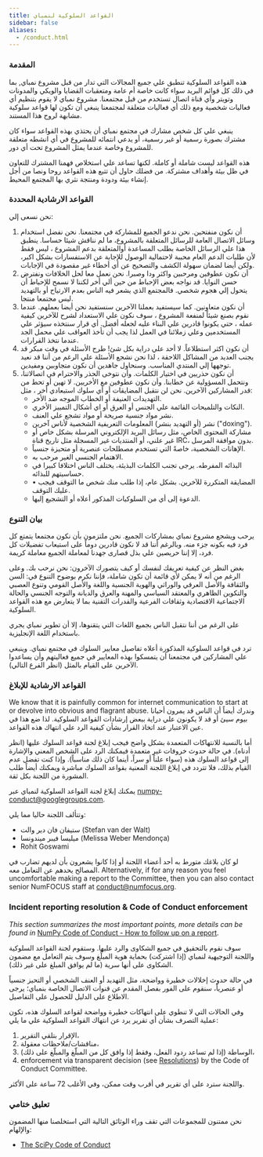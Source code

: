 ```yaml
---
title: القواعد السلوكية لنمباي
sidebar: false
aliases:
  - /conduct.html
---
```


### المقدمة

هذه القواعد السلوكية تنطبق علي جميع المجالات التي تدار من قبل مشروع نمباي, بما في ذلك كل قوائم البريد سواء كانت خاصة أم عامة ومتعقبات القضايا والويكي والمدونات وتويتر وأي قناة اتصال تستخدم من قبل مجتمعنا. مشروع نمباي لا يقوم بتنظيم أي فعاليات شخصية ومع ذلك أي فعاليات متعلقة لمجتمعنا ينبغي أن تكون لها قواعد سلوكية مشابهة لروح هذا المستند.

ينبغي علي كل شخص مشارك في مجتمع نمباي أن يحتذي بهذه القواعد سواء كان مشترك بصورة رسمية أو غير رسمية، أو يدعي انتمائه للمشروع في أي انشطه متعلقة للمشروع وخاصة عندما يمثل المشروع تحت أي دور.

هذه القواعد ليست شاملة أو كاملة. لكنها تساعد علي استخلاص فهمنا المشترك للتعاون في ظل بيئة وأهداف مشتركة. من فضلك حاول أن تتبع هذه القواعد روحا ونصا من أجل إنشاء بيئة ودودة ومنتجة نثري بها المجتمع المحيط.

### القواعد الارشادية المحددة

نحن نسعى إلي:

1. أن نكون منفتحين. نحن ندعو الجميع للمشاركة في مجتمعنا. نحن نفضل استخدام وسائل الاتصال العامة للرسائل المتعلقة بالمشروع، ما لم نناقش شيئا حساسا. ينطبق هذا علي الرسائل الخاصة بطلب المساعدة أوالمتعلقة بدعم المشروع ، ليس فقط ﻷن طلبات الدعم العام محببة لاحتمالية الوصول للإجابة عن الاستفسارات بشكل اكبر، ولكن أيضا لضمان سهولة الكشف والتصحيح عن أي أخطاء غير مقصودة في الإجابات.
2. أن نكون عطوفين ومرحبين واكثر ودا وصبرا. نحن نعمل معا لحل الخلافات ونفترض حسن النوايا. قد نواجه بعض الإحباط من حين ألي أخر لكننا لا نسمح للإحباط أن يتحول إلي هجوم شخصي. فالمجتمع الذي يشعر فيه الناس بعدم الارتياح أو بالتهديد ليس مجتمعا منتجا.
3. أن نكون متعاونين. كما سيستفيد بعملنا الآخرين سنستفيد نحن أيضا بعملهم. عندما نقوم بصنع شيئاً لمنفعة المشروع ، سوف نكون علي الاستعداد لشرح للآخرين كيفية عمله ، حتي يكونوا قادرين علي البناء عليه لجعله أفضل. أي قرار سنتخذه سيؤثر علي المستخدمين وعلي زملائنا في العمل لذا يجب أن تأخذ العواقب علي محمل الجد عندما نتخذ القرارات.
4. أن نكون اكثر استطلاعاً. لا أحد علي دراية بكل شئ! طرح الأسئلة في وقت مبكر قد يجنب العديد من المشاكل اللاحقة ، لذا نحن نشجع الأسئلة علي الرغم من أننا قد نعيد توجهها إلي المنتدي المناسب. وسنحاول جاهدين أن نكون متجاوبين ومفيدين.
5. أن نكون حذريين في اختيار الكلمات. وأن نتوخى الحذر والاحترام في اتصالاتنا، ونتحمل المسؤولية عن خطابنا. وأن نكون عطوفين مع الأخريين. لا تهين أو تحط من قدر المشاركين الآخرين. نحن لن نتقبل المضايقات أو أي سلوك استبعادي أخر ، مثل:
    - التهديدات العنيفة أو الخطاب الموجه ضد الأخر.
    - النكات والتلميحات القائمة علي الجنس أو العرق أو اي أشكال التمييز الأخري.
    - نشر مواد جنسية صريحة أو مواد تشجع علي العنف.
    - نشر (أو التهديد بنشر) المعلومات التعريفية الشخصية لأناس آخرين ("doxing").
    - مشاركة المحتوى الخاص، مثل رسائل البريد الإلكتروني المرسلة بشكل خاص أو غير علني، أو المنتديات غير المسجلة مثل تاريخ قناة IRC، بدون موافقة المرسل.
    - الإهانات الشخصية، خاصةً التي تستخدم مصطلحات عنصرية أو متحيزة جنسياً.
    - الاهتمام الجنسي الغير مرحب به.
    - البذائه المفرطه. يرجى تجنب الكلمات البذيئة، يختلف الناس اختلافا كبيرا في حساسيتهم للبذائه.
    - • المضايقة المتكررة للآخرين. بشكل عام، إذا طلب منك شخص ما التوقف فيجب عليك التوقف.
    - الدعوة إلى أي من السلوكيات المذكور أعلاه أو التشجيع إليها.

### بيان التنوع

يرحب ويشجع مشروع نمباي بمشاركات الجميع. نحن ملتزمون بأن نكون مجتمعا يتمتع كل فرد فيه بكونه جزء منه. وبالرغم أننا قد لا نكون قادرين دوماً على استيعاب تفضيلات كل فرد، إلا إننا حريصين علي بذل قصارى جهدنا لمعاملة الجميع معاملة كريمة.

بغض النظر عن كيفية تعريفك لنفسك أو كيف يتصورك الآخرون:  نحن نرحب بك. وعلى الرغم من أنه لا يمكن لأي قائمة أن تكون شاملة، فإننا نكرم بوضوح التنوع في: السن والثقافة والأصل العرقي والوراثي والهوية الجنسية واللغة والأصل القومي وتنوع العصبي والتكوين الظاهري والمعتقد السياسي والمهنة والعرق والديانة والتوجه الجنسي والحالة الاجتماعية الاقتصادية وثقافات الفرعية والقدرات التقنية بما لا يتعارض مع هذه القواعد السلوكية.

على الرغم من أننا نتقبل الناس بجميع اللغات التي يتقنوها، إلا أن تطوير نمباي يجري باستخدام اللغة الإنجليزية.

ترد في قواعد السلوكية المذكورة أعلاه تفاصيل معايير السلوك في مجتمع نمباي. وينبغي علي المشاركين في مجتمعنا أن يتمسكوا بهذه المعايير في جميع فعاليتهم وأن يساعدوا الآخرين على القيام بالمثل (انظر الفرع التالي).

### القواعد الارشادية للإبلاغ

We know that it is painfully common for internet communication to start at or devolve into obvious and flagrant abuse. وندرك أيضاً أن الناس قد يمرون أحيانا بيوم سيئ أو قد لا يكونون علي دراية ببعض إرشادات القواعد السلوكية. لذا ضع هذا في عين الاعتبار عند اتخاذ القرار بشأن كيفية الرد علي انتهاك هذه القواعد.

أما بالنسبة للانتهاكات المتعمدة بشكل واضح فيجب إبلاغ لجنة قواعد السلوك عليها (انظر أدناه). في حالة حدوث خروفات غير متعمدة فيمكنك الرد على الشخص المعني والإشارة إلى قواعد السلوك هذه (سواء علناً أو سراً، أينما كان ذلك مناسباً). وإذا كنت تفضل عدم القيام بذلك، فلا تتردد في إبلاغ اللجنة المعنية بقواعد السلوك مباشرة ويمكنك أيضاً طلب المشورة من اللجنة بكل ثقة.

يمكنك إبلاغ لجنة القواعد السلوكية لنمباي عبر numpy-conduct@googlegroups.com.

وتتألف اللجنة حاليا مما يلي:

- ستيفان فان دير والت (Stefan van der Walt)
- ميليسا فيبر ميندونسا (Melissa Weber Mendonça)
- Rohit Goswami

لو كان بلاغك متورط به أحد أعضاء اللجنة أو إذا كانوا يشعرون بأن لديهم تضارب في المصالح يحدهم عن التعامل معه. Alternatively, if for any reason you feel uncomfortable making a report to the Committee, then you can also contact senior NumFOCUS staff at [conduct@numfocus.org](https://numfocus.org/code-of-conduct#persons-responsible).

### Incident reporting resolution & Code of Conduct enforcement

_This section summarizes the most important points, more details can be found in_ [NumPy Code of Conduct - How to follow up on a report](report-handling-manual).

سوف نقوم بالتحقيق في جميع الشكاوى والرد عليها. وستقوم لجنة القواعد السلوكية واللجنة التوجيهية لنمباي (إذا اشتركت) بحماية هوية المبلِّغ وسوف يتم التعامل مع مضمون الشكاوى على أنها سرية (ما لم يوافق المبلغ على غير ذلك).

في حالة حدوث إخلالات خطيرة وواضحة، مثل التهديد أو العنف الشخصي أو التحيز جنسياً أو عنصرياً، سنقوم على الفور بفصل المقدم عن قنوات الاتصال الخاصة بنمباي؛ يرجى الاطلاع على الدليل للحصول على التفاصيل.

وفي الحالات التي لا تنطوي على انتهاكات خطيرة وواضحة لقواعد السلوك هذه، تكون عملية التصرف بشأن أي تقرير يرد عن انتهاك القواعد السلوكية علي ما يلي:

1. الإقرار بتلقي التقرير،
2. مناقشات/ملاحظات معقولة،
3. الوساطة (إذا لم تساعد ردود الفعل، وفقط إذا وافق كل من المبلّغ والمبلّغ على ذلك)،
4. enforcement via transparent decision (see [Resolutions](report-handling-manual/#resolutions)) by the Code of Conduct Committee.

واللجنة سترد على أي تقرير في أقرب وقت ممكن، وفي الأغلب 72 ساعة على الأكثر.

### تعليق ختامي

نحن ممتنون للمجموعات التي تقف وراء الوثائق التالية التي استخلصنا منها المضمون والإلهام:

- [The SciPy Code of Conduct](https://docs.scipy.org/doc/scipy/dev/conduct/code_of_conduct.html)
